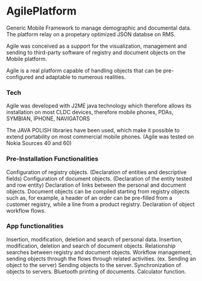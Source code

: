 # AgilePlatform

Generic Mobile Framework to manage demographic and documental data. 
The platform relay on a propetary optimized JSON databse on RMS. 

Agile was conceived as a support for the visualization, management and sending to third-party software of registry and document objects on the Mobile platform.

Agile is a real platform capable of handling objects that can be pre-configured and adaptable to numerous realities.


### Tech

Agile was developed with J2ME java technology which therefore allows its installation on most CLDC devices, therefore mobile phones, PDAs, SYMBIAN, IPHONE, NAVIGATORS

The JAVA POLISH libraries have been used, which make it possible to extend portability on most commercial mobile phones. (Agile was tested on Nokia Sources 40 and 60)

### Pre-Installation Functionalities

Configuration of registry objects. (Declaration of entities and descriptive fields)
Configuration of document objects. (Declaration of the entity tested and row entity)
Declaration of links between the personal and document objects. Document objects can be compiled starting from registry objects such as, for example, a header of an order can be pre-filled from a customer registry, while a line from a product registry.
Declaration of object workflow flows.


### App functionalities


Insertion, modification, deletion and search of personal data.
Insertion, modification, deletion and search of document objects.
Relationship searches between registry and document objects.
Workflow management, sending objects through the flows through related activities. (ex. Sending an object to the server)
Sending objects to the server. Synchronization of objects to servers. Bluetooth printing of documents. Calculator function.
